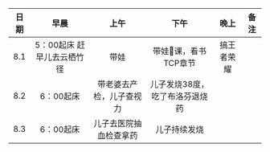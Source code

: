 | 日期   | 早晨 | 上午 | 下午 | 晚上 | 备注 |
| :---:  | :---: | :---: | :---:| :---: | :---: |
| 8.1  | 5：00起床 赶早儿去云栖竹径 |   带娃  |    带娃🏀课，看书TCP章节  | 搞王者荣耀    |        | 
| 8.2  | 6：00起床 |   带老婆去产检，儿子查视力  |    儿子发烧38度，吃了布洛芬退烧药  |     |        | 
| 8.3  | 6：00起床 |   儿子去医院抽血检查拿药  |    儿子持续发烧  |     |        | 
 